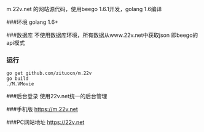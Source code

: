 m.22v.net 的网站源代码，使用beego 1.6.1开发，golang 1.6编译 

###环境
golang 1.6+ 

###数据库
不使用数据库环境，所有数据从www.22v.net中获取json 
即beego的api模式

### 运行
`go get github.com/zituocn/m.22v`  
`go build`  
`./M.VMovie`  

###后台登录
使用22v.net统一的后台管理

###手机版
https://m.22v.net

###PC网站地址
https://22v.net

